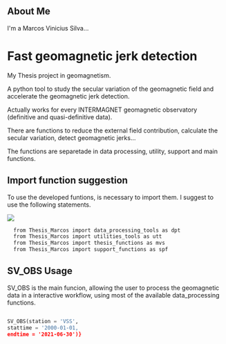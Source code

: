 
##  About Me
I'm a Marcos Vinicius Silva...


# Fast geomagnetic jerk detection 
My Thesis project in geomagnetism.

A python tool to study the secular variation of the geomagnetic field and accelerate the geomagnetic jerk detection.

Actually works for every INTERMAGNET geomagnetic observatory (definitive and quasi-definitive data).

There are functions to reduce the external field contribution, calculate the secular variation, detect geomagnetic jerks...

The functions are separetade in data processing, utility, support and main functions.



## Import function suggestion

To use the developed funtions, is necessary to import them. I suggest to use the following statements.

![](figures/workflow.png)

```bash
  from Thesis_Marcos import data_processing_tools as dpt
  from Thesis_Marcos import utilities_tools as utt
  from Thesis_Marcos import thesis_functions as mvs
  from Thesis_Marcos import support_functions as spf
```


## SV_OBS Usage

SV_OBS is the main funcion, allowing the user to process the geomagnetic data in a interactive workflow, using most of the available data_processing functions.


```python

SV_OBS(station = 'VSS',
stattime = '2000-01-01,
endtime = '2021-06-30')}
```
